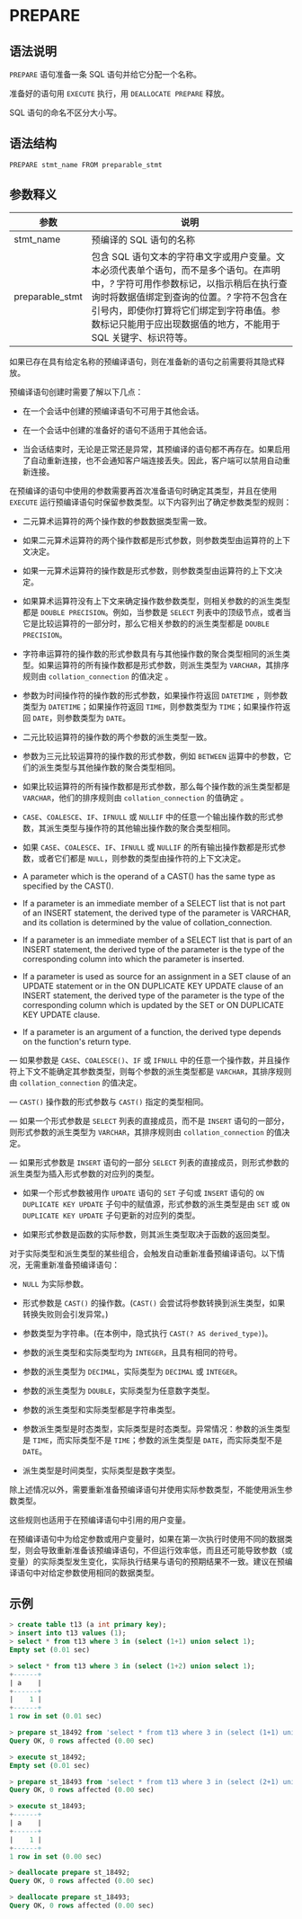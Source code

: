 # **PREPARE**

## **语法说明**

`PREPARE` 语句准备一条 SQL 语句并给它分配一个名称。

准备好的语句用 `EXECUTE` 执行，用 `DEALLOCATE PREPARE` 释放。

SQL 语句的命名不区分大小写。

## **语法结构**

```
PREPARE stmt_name FROM preparable_stmt
```

## **参数释义**

|  参数   | 说明 |
|  ----  | ----  |
|stmt_name | 预编译的 SQL 语句的名称|
|preparable_stmt|包含 SQL 语句文本的字符串文字或用户变量。文本必须代表单个语句，而不是多个语句。在声明中，*?* 字符可用作参数标记，以指示稍后在执行查询时将数据值绑定到查询的位置。*?* 字符不包含在引号内，即使你打算将它们绑定到字符串值。参数标记只能用于应出现数据值的地方，不能用于 SQL 关键字、标识符等。|

如果已存在具有给定名称的预编译语句，则在准备新的语句之前需要将其隐式释放。

预编译语句创建时需要了解以下几点：

- 在一个会话中创建的预编译语句不可用于其他会话。

- 在一个会话中创建的准备好的语句不适用于其他会话。

- 当会话结束时，无论是正常还是异常，其预编译的语句都不再存在。如果启用了自动重新连接，也不会通知客户端连接丢失。因此，客户端可以禁用自动重新连接。

在预编译的语句中使用的参数需要再首次准备语句时确定其类型，并且在使用 `EXECUTE` 运行预编译语句时保留参数类型。以下内容列出了确定参数类型的规则：

- 二元算术运算符的两个操作数的参数数据类型需一致。

- 如果二元算术运算符的两个操作数都是形式参数，则参数类型由运算符的上下文决定。

- 如果一元算术运算符的操作数是形式参数，则参数类型由运算符的上下文决定。

- 如果算术运算符没有上下文来确定操作数参数类型，则相关参数的的派生类型都是 `DOUBLE PRECISION`。例如，当参数是 `SELECT` 列表中的顶级节点，或者当它是比较运算符的一部分时，那么它相关参数的的派生类型都是 `DOUBLE PRECISION`。

- 字符串运算符的操作数的形式参数具有与其他操作数的聚合类型相同的派生类型。如果运算符的所有操作数都是形式参数，则派生类型为 `VARCHAR`，其排序规则由 `collation_connection` 的值决定 。

- 参数为时间操作符的操作数的形式参数，如果操作符返回 `DATETIME` ，则参数类型为 `DATETIME`；如果操作符返回 `TIME`，则参数类型为 `TIME`；如果操作符返回 `DATE`，则参数类型为 `DATE`。

- 二元比较运算符的操作数的两个参数的派生类型一致。

- 参数为三元比较运算符的操作数的形式参数，例如 `BETWEEN` 运算中的参数，它们的派生类型与其他操作数的聚合类型相同。

- 如果比较运算符的所有操作数都是形式参数，那么每个操作数的派生类型都是 `VARCHAR`，他们的排序规则由 `collation_connection` 的值确定 。

- `CASE`、`COALESCE`、`IF`、`IFNULL` 或 `NULLIF` 中的任意一个输出操作数的形式参数，其派生类型与操作符的其他输出操作数的聚合类型相同。

- 如果 `CASE`、`COALESCE`、`IF`、`IFNULL` 或 `NULLIF` 的所有输出操作数都是形式参数，或者它们都是 `NULL`，则参数的类型由操作符的上下文决定。

- A parameter which is the operand of a CAST() has the same type as specified by the CAST().

- If a parameter is an immediate member of a SELECT list that is not part of an INSERT statement, the derived type of the parameter is VARCHAR, and its collation is determined by the value of collation_connection.

- If a parameter is an immediate member of a SELECT list that is part of an INSERT statement, the derived type of the parameter is the type of the corresponding column into which the parameter is inserted.

- If a parameter is used as source for an assignment in a SET clause of an UPDATE statement or in the ON DUPLICATE KEY UPDATE clause of an INSERT statement, the derived type of the parameter is the type of the corresponding column which is updated by the SET or ON DUPLICATE KEY UPDATE clause.

- If a parameter is an argument of a function, the derived type depends on the function's return type.

— 如果参数是 `CASE`、`COALESCE()`、`IF` 或 `IFNULL` 中的任意一个操作数，并且操作符上下文不能确定其参数类型，则每个参数的派生类型都是 `VARCHAR`，其排序规则由 `collation_connection` 的值决定。

— `CAST()` 操作数的形式参数与 `CAST()` 指定的类型相同。

— 如果一个形式参数是 `SELECT` 列表的直接成员，而不是 `INSERT` 语句的一部分，则形式参数的派生类型为 `VARCHAR`，其排序规则由 `collation_connection` 的值决定。

— 如果形式参数是 `INSERT` 语句的一部分 `SELECT` 列表的直接成员，则形式参数的派生类型为插入形式参数的对应列的类型。

- 如果一个形式参数被用作 `UPDATE` 语句的 `SET` 子句或 `INSERT` 语句的 `ON DUPLICATE KEY UPDATE` 子句中的赋值源，形式参数的派生类型是由 `SET` 或 `ON DUPLICATE KEY UPDATE` 子句更新的对应列的类型。

- 如果形式参数是函数的实际参数，则其派生类型取决于函数的返回类型。

对于实际类型和派生类型的某些组合，会触发自动重新准备预编译语句。以下情况，无需重新准备预编译语句：

- `NULL` 为实际参数。

- 形式参数是 `CAST()` 的操作数。(`CAST()` 会尝试将参数转换到派生类型，如果转换失败则会引发异常。)

- 参数类型为字符串。(在本例中，隐式执行 `CAST(? AS derived_type)`)。

- 参数的派生类型和实际类型均为 `INTEGER`，且具有相同的符号。

- 参数的派生类型为 `DECIMAL`，实际类型为 `DECIMAL` 或 `INTEGER`。

- 参数的派生类型为 `DOUBLE`，实际类型为任意数字类型。

- 参数的派生类型和实际类型都是字符串类型。

- 参数派生类型是时态类型，实际类型是时态类型。异常情况：参数的派生类型是 `TIME`，而实际类型不是 `TIME`；参数的派生类型是 `DATE`，而实际类型不是 `DATE`。

- 派生类型是时间类型，实际类型是数字类型。

除上述情况以外，需要重新准备预编译语句并使用实际参数类型，不能使用派生参数类型。

这些规则也适用于在预编译语句中引用的用户变量。

在预编译语句中为给定参数或用户变量时，如果在第一次执行时使用不同的数据类型，则会导致重新准备该预编译语句，不但运行效率低，而且还可能导致参数（或变量）的实际类型发生变化，实际执行结果与语句的预期结果不一致。建议在预编译语句中对给定参数使用相同的数据类型。

## **示例**

```sql
> create table t13 (a int primary key);
> insert into t13 values (1);
> select * from t13 where 3 in (select (1+1) union select 1);
Empty set (0.01 sec)

> select * from t13 where 3 in (select (1+2) union select 1);
+------+
| a    |
+------+
|    1 |
+------+
1 row in set (0.01 sec)

> prepare st_18492 from 'select * from t13 where 3 in (select (1+1) union select 1)';
Query OK, 0 rows affected (0.00 sec)

> execute st_18492;
Empty set (0.01 sec)

> prepare st_18493 from 'select * from t13 where 3 in (select (2+1) union select 1)';
Query OK, 0 rows affected (0.00 sec)

> execute st_18493;
+------+
| a    |
+------+
|    1 |
+------+
1 row in set (0.00 sec)

> deallocate prepare st_18492;
Query OK, 0 rows affected (0.00 sec)

> deallocate prepare st_18493;
Query OK, 0 rows affected (0.00 sec)
```

